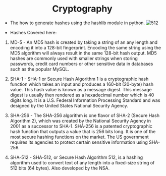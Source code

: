 # <center>Cryptography</center>

- The how to generate hashes using the hashlib module in python.
![512](https://user-images.githubusercontent.com/30528167/122214258-90933880-ceb2-11eb-9670-3e29ff6e6cef.jpg)

- Hashes Covered here:
1. MD-5 - An MD5 hash is created by taking a string of an any length and encoding it into a 128-bit fingerprint. Encoding the same string using the MD5 algorithm will always result in the same 128-bit hash output. MD5 hashes are commonly used with smaller strings when storing passwords, credit card numbers or other sensitive data in databases such as the popular MySQL.

2. SHA-1 - SHA-1 or Secure Hash Algorithm 1 is a cryptographic hash function which takes an input and produces a 160-bit (20-byte) hash value. This hash value is known as a message digest. This message digest is usually then rendered as a hexadecimal number which is 40 digits long. It is a U.S. Federal Information Processing Standard and was designed by the United States National Security Agency.

3. SHA-256 - The SHA-256 algorithm is one flavor of SHA-2 (Secure Hash Algorithm 2), which was created by the National Security Agency in 2001 as a successor to SHA-1. SHA-256 is a patented cryptographic hash function that outputs a value that is 256 bits long. It is one of the most secure hashing functions on the market. The US government requires its agencies to protect certain sensitive information using SHA-256.

4. SHA-512 - SHA-512, or Secure Hash Algorithm 512, is a hashing algorithm used to convert text of any length into a fixed-size string of 512 bits (64 bytes). Also developed by the NSA.